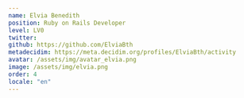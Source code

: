 ```yaml
---
name: Elvia Benedith
position: Ruby on Rails Developer
level: LV0
twitter: 
github: https://github.com/ElviaBth
metadecidim: https://meta.decidim.org/profiles/ElviaBth/activity
avatar: /assets/img/avatar_elvia.png
image: /assets/img/elvia.png
order: 4
locale: "en"
---
```

